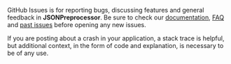 GitHub Issues is for reporting bugs, discussing features and general feedback in **JSONPreprocessor**. Be sure to check our [documentation](http://cocoadocs.org/docsets/JSONPreprocessor), [FAQ](https://github.com/SyncDB/JSONPreprocessor/blob/master/README.md#faq) and [past issues](https://github.com/SyncDB/JSONPreprocessor/issues?state=closed) before opening any new issues.

If you are posting about a crash in your application, a stack trace is helpful, but additional context, in the form of code and explanation, is necessary to be of any use.


